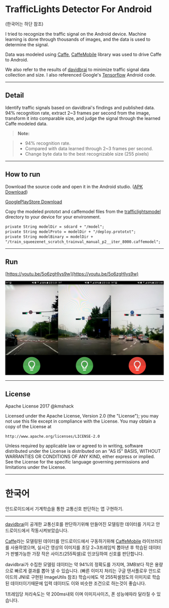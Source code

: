 

TrafficLights Detector For Android
===================

(한국어는 하단 참조)


I tried to recognize the traffic signal on the Android device. 
Machine learning is done through thousands of images, and the data is used to determine the signal.

Data was modeled using [Caffe](http://caffe.berkeleyvision.org/), [CaffeMobile](https://github.com/sh1r0/caffe-android-lib) library was used to drive Caffe to Android.

We also refer to the results of [davidbrai](https://github.com/davidbrai/deep-learning-traffic-lights) to minimize traffic signal data collection and size. I also referenced Google's [Tensorflow](https://www.tensorflow.org/mobile/) Android code.

----------


Detail
-------------

Identify traffic signals based on davidbrai's findings and published data. 94% recognition rate, extract 2~3 frames per second from the image, transform it into comparable size, and judge the signal through the learned Caffe modeled data.


> **Note:**

> - 94% recognition rate.
> - Compared with data learned through 2~3 frames per second.
> - Change byte data to the best recognizable size (255 pixels)

----------


How to run
-------------

Download the source code and open it in the Android studio. ([APK Download](https://github.com/kmshack/TrafficLightsDetector-Android/blob/master/tldetector.apk))

[GooglePlayStore Download](https://play.google.com/store/apps/details?id=com.kmshack.tldetector)

Copy the modeled prototxt and caffemodel files from the [trafficlightsmodel](https://github.com/kmshack/TrafficLightsDetector-Android/tree/master/trafficlightsmodel) directory to your device for your environment.

    private String modelDir = sdcard + "/model";
    private String modelProto = modelDir + "/deploy.prototxt";
    private String modelBinary = modelDir + "/train_squeezenet_scratch_trainval_manual_p2__iter_8000.caffemodel";

----------


Run
-------------
[https://youtu.be/5o6zgHIys9w](https://youtu.be/5o6zgHIys9w)

![enter image description here](https://raw.githubusercontent.com/kmshack/TrafficLightDetector-Android/master/screen.jpg)


----------


License
----------
Apache License 2017 @kmshack

Licensed under the Apache License, Version 2.0 (the "License");
you may not use this file except in compliance with the License.
You may obtain a copy of the License at

    http://www.apache.org/licenses/LICENSE-2.0

Unless required by applicable law or agreed to in writing, software
distributed under the License is distributed on an "AS IS" BASIS,
WITHOUT WARRANTIES OR CONDITIONS OF ANY KIND, either express or implied.
See the License for the specific language governing permissions and
limitations under the License.

--------------------------




한국어
=====

안드로이드에서 기계학습을 통한 교통신호 판단하는 앱 구현하기.
 
----------


[davidbrai](https://github.com/davidbrai/deep-learning-traffic-lights)이 공개한 교통신호를 판단하기위해 만들어진 모델링한 데이터를 가지고 안드로이드에서 작동시켜보았습니다. 

[Caffe](http://caffe.berkeleyvision.org/)라는 모델링된 데이터를 안드로이드에서 구동하기위해 [CaffeMobile](https://github.com/sh1r0/caffe-android-lib) 라이브러리를 사용하였으며, 실시간 영상의 이미지를 초당 2~3프레임씩 뽑아낸 후 학습된 데이터가 판별가능한 가장 작은 사이즈(255픽셀)로 인코딩하여 신호를 판단합니다. 

davidbrai가 수집한 모델링 데이터는 약 94%의 정확도를 가지며, 3MB보다 작은 용량으로 빠르게 결과를 뽑아 낼 수 있습니다. (빠른 이미지 처리는 구글 텐서플로우 안드로이드의 JNI로 구현된 ImageUtils 참조) 학습시에도 약 255픽셀정도의 이미지로 학습된 데이터이기때문에 입력 데이터도 이와 비슷한 조건으로 하는것이 좋습니다.

1프레임당 처리속도는 약 200ms내외 이며 이미지사이즈, 폰 성능에따라 달라질 수 있습니다.


